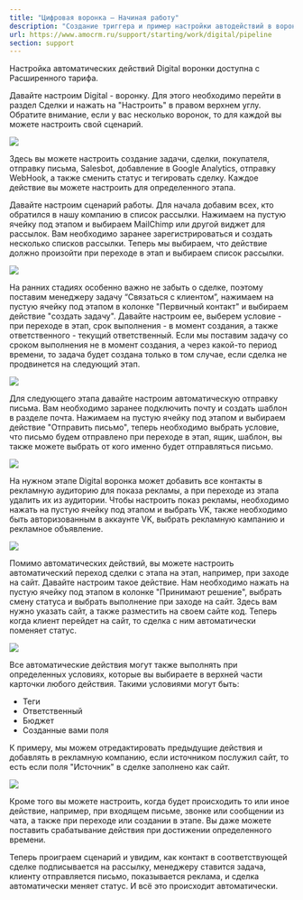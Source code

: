 ```yaml
---
title: "Цифровая воронка — Начиная работу"
description: "Создание триггера и пример настройки автодействий в воронке"
url: https://www.amocrm.ru/support/starting/work/digital/pipeline
section: support
---
```


Настройка автоматических действий Digital воронки доступна с Расширенного тарифа.

Давайте настроим Digital - воронку. Для этого необходимо перейти в раздел Сделки и нажать на "Настроить" в правом верхнем углу. Обратите внимание, если у вас несколько воронок, то для каждой вы можете настроить свой сценарий.

![](/uploads/2022/03/DP_01.png)

Здесь вы можете настроить создание задачи, сделки, покупателя, отправку письма, Salesbot, добавление в Google Analytics, отправку WebHook, а также сменить статус и тегировать сделку. Каждое действие вы можете настроить для определенного этапа.

Давайте настроим сценарий работы. Для начала добавим всех, кто обратился в нашу компанию в список рассылки. Нажимаем на пустую ячейку под этапом и выбираем MailChimp или другой виджет для рассылок. Вам необходимо заранее зарегистрироваться и создать несколько списков рассылки. Теперь мы выбираем, что действие должно произойти при переходе в этап и выбираем список рассылки.

![](/uploads/2022/03/DP_02.png)

На ранних стадиях особенно важно не забыть о сделке, поэтому поставим менеджеру задачу “Связаться с клиентом”, нажимаем на пустую ячейку под этапом в колонке "Первичный контакт" и выбираем действие "создать задачу". Давайте настроим ее, выберем условие - при переходе в этап, срок выполнения - в момент создания, а также ответственного - текущий ответственный. Если мы поставим задачу со сроком выполнения не в момент создания, а через какой-то период времени, то задача будет создана только в том случае, если сделка не продвинется на следующий этап.

![](/uploads/2022/03/DP_03.png)

Для следующего этапа давайте настроим автоматическую отправку письма. Вам необходимо заранее подключить почту и создать шаблон в разделе почта. Нажимаем на пустую ячейку под этапом и выбираем действие "Отправить письмо", теперь необходимо выбрать условие, что письмо будем отправлено при переходе в этап, ящик, шаблон, вы также можете выбрать от кого именно будет отправляться письмо.

![](/uploads/2022/03/DP_04.png)

На нужном этапе Digital воронка может добавить все контакты в рекламную аудиторию для показа рекламы, а при переходе из этапа удалить их из аудитории. Чтобы настроить показ рекламы, необходимо нажать на пустую ячейку под этапом и выбрать VK, также необходимо быть авторизованным в аккаунте VK, выбрать рекламную кампанию и рекламное объявление.

![](/uploads/2022/03/DP_05.png)

Помимо автоматических действий, вы можете настроить автоматический переход сделки с этапа на этап, например, при заходе на сайт. Давайте настроим такое действие. Нам необходимо нажать на пустую ячейку под этапом в колонке "Принимают решение", выбрать смену статуса и выбрать выполнение при заходе на сайт. Здесь вам нужно указать сайт, а также разместить на своем сайте код. Теперь когда клиент перейдет на сайт, то сделка с ним автоматически поменяет статус.

![](/uploads/2022/03/DP_06.png)

Все автоматические действия могут также выполнять при определенных условиях, которые вы выбираете в верхней части карточки любого действия. Такими условиями могут быть:

- Теги
- Ответственный
- Бюджет
- Созданные вами поля

К примеру, мы можем отредактировать предыдущие действия и добавлять в рекламную компанию, если источником послужил сайт, то есть если поля "Источник" в сделке заполнено как сайт.

![](/uploads/2022/03/DP_07.png)

Кроме того вы можете настроить, когда будет происходить то или иное действие, например, при входящем письме, звонке или сообщении из чата, а также при переходе или создании в этапе. Вы даже можете поставить срабатывание действия при достижении определенного времени.

Теперь проиграем сценарий и увидим, как контакт в соответствующей сделке подписывается на рассылку, менеджеру ставится задача, клиенту отправляется письмо, показывается реклама, и сделка автоматически меняет статус. И всё это происходит автоматически.